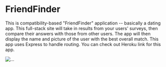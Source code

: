 # FriendFinder
This is compatibility-based "FriendFinder" application -- basically a dating app. This full-stack site will take in results from your users' surveys, then compare their answers with those from other users. The app will then display the name and picture of the user with the best overall match. This app uses Express to handle routing. You can check out Heroku link for this app.

 <img src="./assets/images/friendfinder.gif" class="responsive img-fluid img-thumbnail" alt="..." />